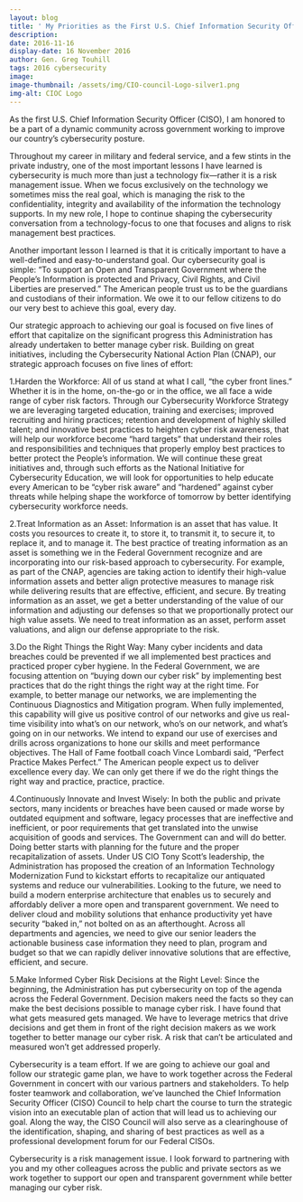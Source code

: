 ```yaml
---
layout: blog
title: ' My Priorities as the First U.S. Chief Information Security Officer'
description:
date: 2016-11-16
display-date: 16 November 2016
author: Gen. Greg Touhill
tags: 2016 cybersecurity
image:
image-thumbnail: /assets/img/CIO-council-Logo-silver1.png
img-alt: CIOC Logo
---
```

As the first U.S. Chief Information Security Officer (CISO), I am honored to be a part of a dynamic community across government working to improve our country’s cybersecurity posture.

Throughout my career in military and federal service, and a few stints in the private industry, one of the most important lessons I have learned is cybersecurity is much more than just a technology fix—rather it is a risk management issue. When we focus exclusively on the technology we sometimes miss the real goal, which is managing the risk to the confidentiality, integrity and availability of the information the technology supports. In my new role, I hope to continue shaping the cybersecurity conversation from a technology-focus to one that focuses and aligns to risk management best practices.

Another important lesson I learned is that it is critically important to have a well-defined and easy-to-understand goal. Our cybersecurity goal is simple: “To support an Open and Transparent Government where the People’s Information is protected and Privacy, Civil Rights, and Civil Liberties are preserved.” The American people trust us to be the guardians and custodians of their information. We owe it to our fellow citizens to do our very best to achieve this goal, every day.

Our strategic approach to achieving our goal is focused on five lines of effort that capitalize on the significant progress this Administration has already undertaken to better manage cyber risk. Building on great initiatives, including the Cybersecurity National Action Plan (CNAP), our strategic approach focuses on five lines of effort:

1.Harden the Workforce: All of us stand at what I call, “the cyber front lines.” Whether it is in the home, on-the-go or in the office, we all face a wide range of cyber risk factors. Through our Cybersecurity Workforce Strategy we are leveraging targeted education, training and exercises; improved recruiting and hiring practices; retention and development of highly skilled talent; and innovative best practices to heighten cyber risk awareness, that will help our workforce become “hard targets” that understand their roles and responsibilities and techniques that properly employ best practices to better protect the People’s information. We will continue these great initiatives and, through such efforts as the National Initiative for Cybersecurity Education, we will look for opportunities to help educate every American to be “cyber risk aware” and “hardened” against cyber threats while helping shape the workforce of tomorrow by better identifying cybersecurity workforce needs.

2.Treat Information as an Asset: Information is an asset that has value. It costs you resources to create it, to store it, to transmit it, to secure it, to replace it, and to manage it. The best practice of treating information as an asset is something we in the Federal Government recognize and are incorporating into our risk-based approach to cybersecurity. For example, as part of the CNAP, agencies are taking action to identify their high-value information assets and better align protective measures to manage risk while delivering results that are effective, efficient, and secure. By treating information as an asset, we get a better understanding of the value of our information and adjusting our defenses so that we proportionally protect our high value assets. We need to treat information as an asset, perform asset valuations, and align our defense appropriate to the risk.

3.Do the Right Things the Right Way: Many cyber incidents and data breaches could be prevented if we all implemented best practices and practiced proper cyber hygiene. In the Federal Government, we are focusing attention on “buying down our cyber risk” by implementing best practices that do the right things the right way at the right time. For example, to better manage our networks, we are implementing the Continuous Diagnostics and Mitigation program. When fully implemented, this capability will give us positive control of our networks and give us real-time visibility into what’s on our network, who’s on our network, and what’s going on in our networks. We intend to expand our use of exercises and drills across organizations to hone our skills and meet performance objectives. The Hall of Fame football coach Vince Lombardi said, “Perfect Practice Makes Perfect.” The American people expect us to deliver excellence every day. We can only get there if we do the right things the right way and practice, practice, practice.

4.Continuously Innovate and Invest Wisely: In both the public and private sectors, many incidents or breaches have been caused or made worse by outdated equipment and software, legacy processes that are ineffective and inefficient, or poor requirements that get translated into the unwise acquisition of goods and services. The Government can and will do better. Doing better starts with planning for the future and the proper recapitalization of assets. Under US CIO Tony Scott’s leadership, the Administration has proposed the creation of an Information Technology Modernization Fund to kickstart efforts to recapitalize our antiquated systems and reduce our vulnerabilities. Looking to the future, we need to build a modern enterprise architecture that enables us to securely and affordably deliver a more open and transparent government. We need to deliver cloud and mobility solutions that enhance productivity yet have security “baked in,” not bolted on as an afterthought. Across all departments and agencies, we need to give our senior leaders the actionable business case information they need to plan, program and budget so that we can rapidly deliver innovative solutions that are effective, efficient, and secure.

5.Make Informed Cyber Risk Decisions at the Right Level: Since the beginning, the Administration has put cybersecurity on top of the agenda across the Federal Government. Decision makers need the facts so they can make the best decisions possible to manage cyber risk. I have found that what gets measured gets managed. We have to leverage metrics that drive decisions and get them in front of the right decision makers as we work together to better manage our cyber risk. A risk that can’t be articulated and measured won’t get addressed properly. 

Cybersecurity is a team effort. If we are going to achieve our goal and follow our strategic game plan, we have to work together across the Federal Government in concert with our various partners and stakeholders. To help foster teamwork and collaboration, we’ve launched the Chief Information Security Officer (CISO) Council to help chart the course to turn the strategic vision into an executable plan of action that will lead us to achieving our goal. Along the way, the CISO Council will also serve as a clearinghouse of the identification, shaping, and sharing of best practices as well as a professional development forum for our Federal CISOs.

Cybersecurity is a risk management issue. I look forward to partnering with you and my other colleagues across the public and private sectors as we work together to support our open and transparent government while better managing our cyber risk.
